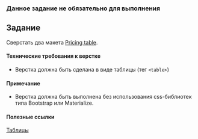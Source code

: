 ### Данное задание не обязательно для выполнения

## Задание

Сверстать два макета [Pricing table](https://www.figma.com/file/eIsl45E8coX6WsWbKb5DtM/Pricing-Table?node-id=0%3A1).

#### Технические требования к верстке

- Верстка должна быть сделана в виде таблицы (тег `<table>`)

#### Примечание
- Верстка должна быть выполнена без использования css-библиотек типа Bootstrap или Materialize.

#### Полезные ссылки

[Таблицы](https://dan-it.gitlab.io/fe-book/programming_essentials/html_css/lesson10_tables_html5_css3/tables.html)

